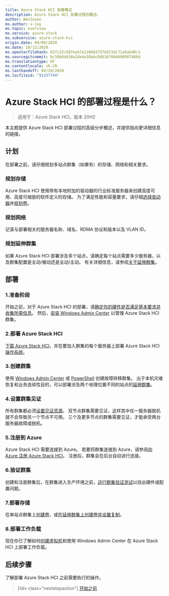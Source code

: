 ```yaml
---
title: Azure Stack HCI 部署概述
description: Azure Stack HCI 部署过程的概述。
author: WenJason
ms.author: v-jay
ms.topic: overview
ms.service: azure-stack
ms.subservice: azure-stack-hci
origin.date: 09/09/2020
ms.date: 10/12/2020
ms.openlocfilehash: 637c22c587ea57e126683757bb72dc71a6abd0c3
ms.sourcegitcommit: bc10b8dd34a2de4a38abc0db167664690987488d
ms.translationtype: HT
ms.contentlocale: zh-CN
ms.lasthandoff: 09/29/2020
ms.locfileid: "91437749"
---
```

# <a name="what-is-the-deployment-process-for-azure-stack-hci"></a>Azure Stack HCI 的部署过程是什么？

> 适用于：Azure Stack HCI，版本 20H2

本主题提供 Azure Stack HCI 部署过程的高级分步概述，并提供指向更详细信息的链接。

## <a name="plan"></a>计划

在部署之前，请仔细规划多站点群集（如果有）的存储、网络和相关要求。

### <a name="plan-storage"></a>规划存储

Azure Stack HCI 使用带有本地附加的驱动器的行业标准服务器来创建高度可用、高度可缩放的软件定义的存储。 为了满足性能和容量要求，请仔细[选择驱动器](../concepts/choose-drives.md)并[规划卷](../concepts/plan-volumes.md)。

### <a name="plan-networking"></a>规划网络

记录与部署相关的服务器名称、域名、RDMA 协议和版本以及 VLAN ID。

### <a name="plan-stretched-clusters"></a>规划延伸群集

如果 Azure Stack HCI 部署涉及多个站点，请确定每个站点需要多少服务器，以及群集配置是主动/被动还是主动/主动。 有关详细信息，请参阅[关于延伸群集](../concepts/stretched-clusters.md)。

## <a name="deploy"></a>部署

### <a name="1-before-you-begin"></a>1.准备阶段

开始之前，对于 Azure Stack HCI 的部署，请[确定你的硬件是否满足基本要求并收集所需信息](before-you-start.md)。 然后，[安装 Windows Admin Center](https://docs.microsoft.com/windows-server/manage/windows-admin-center/deploy/install) 以管理 Azure Stack HCI 群集。

### <a name="2-deploy-azure-stack-hci"></a>2.部署 Azure Stack HCI

[下载 Azure Stack HCI](https://azure.microsoft.com/en-us/products/azure-stack/hci/hci-download/)，并在要加入群集的每个服务器上部署 Azure Stack HCI [操作系统](operating-system.md)。

### <a name="3-create-the-cluster"></a>3.创建群集

使用 [Windows Admin Center](create-cluster.md) 或 [PowerShell](create-cluster-powershell.md) 创建故障转移群集。 出于本机灾难恢复和业务连续性目的，可以部署涉及两个地理位置不同的站点的[延伸群集](../concepts/stretched-clusters.md)。

### <a name="4-set-up-a-cluster-witness"></a>4.设置群集见证

所有群集都必须[设置见证资源](witness.md)。 双节点群集需要见证，这样其中任一服务器脱机就不会导致另一个节点不可用。 三个及更多节点的群集需要见证，才能承受两台服务器故障或脱机。 

### <a name="5-register-with-azure"></a>5.注册到 Azure

Azure Stack HCI 需要连接到 Azure。 若要将群集连接到 Azure，请参阅[向 Azure 注册 Azure Stack HCI](register-with-azure.md)。 注册后，群集会在后台自动进行连接。

### <a name="6-validate-the-cluster"></a>6.验证群集

创建和注册群集后，在群集进入生产环境之前，[运行群集验证测试](validate.md)以找出硬件或配置问题。

### <a name="7-deploy-storage"></a>7.部署存储

在单站点群集上[创建卷](../manage/create-volumes.md)，或[在延伸群集上创建卷并设置复制](../manage/create-stretched-volumes.md)。

### <a name="8-deploy-workloads"></a>8.部署工作负载

现在你已了解如何[创建虚拟机](../manage/vm.md)和使用 Windows Admin Center 在 Azure Stack HCI 上部署工作负载。

## <a name="next-steps"></a>后续步骤

了解部署 Azure Stack HCI 之前需要执行的操作。

> [!div class="nextstepaction"]
> [开始之前](before-you-start.md)
